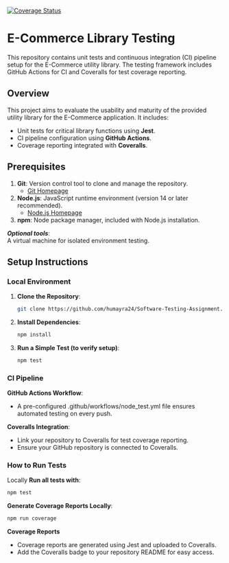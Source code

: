 [![Coverage Status](https://coveralls.io/repos/github/humayra24/Software-Testing-Assignment/badge.svg?branch=main)](https://coveralls.io/github/humayra24/Software-Testing-Assignment?branch=main)

# E-Commerce Library Testing

This repository contains unit tests and continuous integration (CI) pipeline setup for the E-Commerce utility library. The testing framework includes GitHub Actions for CI and Coveralls for test coverage reporting.

## Overview
This project aims to evaluate the usability and maturity of the provided utility library for the E-Commerce application. It includes:
- Unit tests for critical library functions using **Jest**.
- CI pipeline configuration using **GitHub Actions**.
- Coverage reporting integrated with **Coveralls**.

## Prerequisites
1. **Git**: Version control tool to clone and manage the repository.  
   - [Git Homepage](https://git-scm.com)
2. **Node.js**: JavaScript runtime environment (version 14 or later recommended).  
   - [Node.js Homepage](https://nodejs.org/en)  
3. **npm**: Node package manager, included with Node.js installation.  

***Optional tools***:  
 A virtual machine for isolated environment testing.
  

## Setup Instructions

### Local Environment
1. **Clone the Repository**:
   ```bash
   git clone https://github.com/humayra24/Software-Testing-Assignment.git

2. **Install Dependencies**:
    ```bash
   npm install

4.  **Run a Simple Test (to verify setup)**:
    ```bash
    npm test
    
### CI Pipeline
**GitHub Actions Workflow**:
- A pre-configured .github/workflows/node_test.yml file ensures automated testing on every push.

**Coveralls Integration**:
- Link your repository to Coveralls for test coverage reporting. 
- Ensure your GitHub repository is connected to Coveralls.

### How to Run Tests
Locally
**Run all tests with**:
 ```bash
npm test
```
**Generate Coverage Reports Locally**:
 ```bash
npm run coverage
```
**Coverage Reports**
- Coverage reports are generated using Jest and uploaded to Coveralls.
- Add the Coveralls badge to your repository README for easy access.






